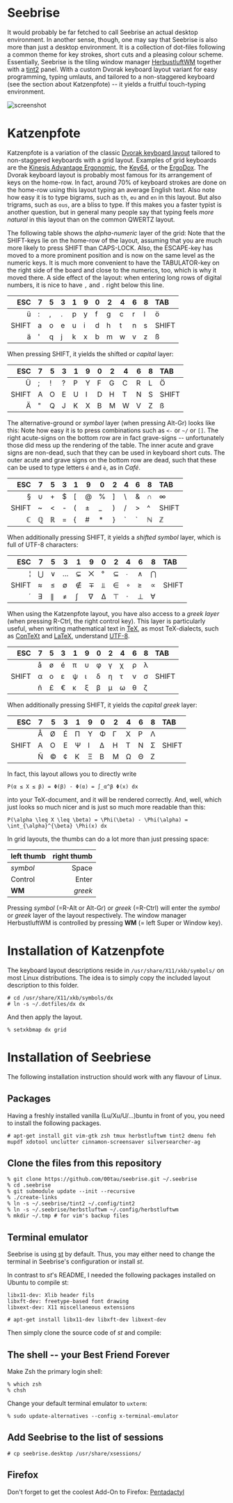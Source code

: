 Seebrise
========

It would probably be far fetched to call Seebrise an actual desktop
environment. In another sense, though, one may say that Seebrise is also more
than just a desktop environment.  It is a collection of dot-files following a
common theme for key strokes, short cuts and a pleasing colour scheme.
Essentially, Seebrise is the tiling window manager
[HerbustluftWM](http://www.herbstluftwm.org/) together with a
[tint2](http://www.herbstluftwm.org/) panel.  With a custom Dvorak keyboard
layout variant for easy programming, typing umlauts, and tailored to a
non-staggered keyboard (see
the section about Katzenpfote) -- it yields a fruitful touch-typing environment.

![screenshot][screenshot]

Katzenpfote
===========

Katzenpfote is a variation of the classic [Dvorak keyboard
layout](https://en.wikipedia.org/wiki/Dvorak_Simplified_Keyboard#Original_Dvorak_layout)
tailored to non-staggered keyboards with a grid layout.  Examples of grid
keyboards are the [Kinesis Advantage
Ergonomic](https://www.kinesis-ergo.com/shop/advantage-for-pc-mac/), the
[Key64](http://www.key64.org), or the [ErgoDox](http://ergodox.org/).  The
Dvorak keyboard layout is probably most famous for its arrangement of keys on
the home-row.  In fact, around 70% of keyboard strokes are done on the home-row
using this layout typing an average English text.  Also note how easy it is to
type bigrams, such as `th`, `eu` and `en` in this layout.  But also trigrams,
such as `ous`, are a bliss to type.  If this makes you a faster typist is
another question, but in general many people say that typing feels *more
natural* in this layout than on the common QWERTZ layout.

The following table shows the *alpha-numeric* layer of the grid: Note that the
SHIFT-keys lie on the home-row of the layout, assuming that you are much more
likely to press SHIFT than CAPS-LOCK.  Also, the ESCAPE-key has moved to a more
prominent position and is now on the same level as the numeric keys.
It is much more convenient to have the TABULATOR-key on the right side of the
board and close to the numerics, too, which is why it moved there.  A side
effect of the layout: when entering long rows of digital numbers, it is nice to
have `,` and `.` right below this line.

| ESC   | 7  | 5  | 3  | 1  | 9  | 0  | 2  | 4  | 6  | 8  | TAB   |
|------:|----|----|----|----|----|----|----|----|----|----|:------|
| ü     | :  | ,  | .  | p  | y  | f  | g  | c  | r  | l  | ö     |
| SHIFT | a  | o  | e  | u  | i  | d  | h  | t  | n  | s  | SHIFT |
| ä     | '  | q  | j  | k  | x  | b  | m  | w  | v  | z  | ß     |

When pressing SHIFT, it yields the shifted or *capital* layer:

| ESC   | 7  | 5  | 3  | 1  | 9  | 0  | 2  | 4  | 6  | 8  | TAB   |
|------:|----|----|----|----|----|----|----|----|----|----|:------|
| Ü     | ;  | !  | ?  | P  | Y  | F  | G  | C  | R  | L  | Ö     |
| SHIFT | A  | O  | E  | U  | I  | D  | H  | T  | N  | S  | SHIFT |
| Ä     | "  | Q  | J  | K  | X  | B  | M  | W  | V  | Z  | ß     |

The alternative-ground or *symbol* layer (when pressing Alt-Gr) looks
like this: Note how easy it is to press combinations such as `<-` or `~/` or
`[]`.  The right acute-signs on the bottom row are in fact grave-signs --
unfortunately those did mess up the rendering of the table.  The inner acute
and grave signs are non-dead, such that they can be used in keyboard short
cuts.  The outer acute and grave signs on the bottom row are dead, such that
these can be used to type letters `é` and `è`, as in *Café*.

| ESC   | 7  | 5  | 3  | 1  | 9  | 0  | 2  | 4  | 6  | 8  | TAB   |
|------:|----|----|----|----|----|----|----|----|----|----|:------|
| §     | ∪  | +  | $  | [  | @  | %  | ]  | \  | &  | ∩  | ∞     |
| SHIFT | ~  | <  | -  | (  | ±  | _  | )  | /  | >  | ^  | SHIFT |
| ℂ     | ℚ  | ℝ  | =  | {  | #  | *  | }  | `|`| ℕ  | ℤ  | ℍ     |

When additionally pressing SHIFT, it yields a *shifted symbol* layer, which is
full of UTF-8 characters:

| ESC   | 7  | 5  | 3  | 1  | 9  | 0  | 2  | 4  | 6  | 8  | TAB   |
|------:|----|----|----|----|----|----|----|----|----|----|:------|
| ¦     | ⋃  | ∨  | …  | ⊊  | ⨉  | °  | ⊆  | ∙  | ∧  | ⋂  |       |
| SHIFT | ≈  | ≤  | ∅  | ∉  | ∓  | ⫫  | ∈  | ∘  | ≥  | ∝  | SHIFT |
| ´     | ∃  | ∥  | ≠  | ∫  | ∇  | ∆  | ⊤  | ⋅  | ⊥  | ∀  | ` `   |

When using the Katzenpfote layout, you have also access to a *greek layer*
(when pressing R-Ctrl, the right control key).  This layer is particularly
useful, when writing mathematical text in [TeX](http://tug.org/), as most
TeX-dialects, such as [ConTeXt](http://wiki.contextgarden.net/) and
[LaTeX](http://www.latex-project.org/), understand
[UTF-8](http://www.utf-8.com/).

| ESC   | 7  | 5  | 3  | 1  | 9  | 0  | 2  | 4  | 6  | 8  | TAB   |
|------:|----|----|----|----|----|----|----|----|----|----|:------|
|       | å  | ø  | é  | π  | υ  | φ  | γ  | χ  | ρ  | λ  |       |
| SHIFT | α  | ο  | ε  | ψ  | ι  | δ  | η  | τ  | ν  | σ  | SHIFT |
|       | ñ  | £  | €  | κ  | ξ  | β  | μ  | ω  | θ  | ζ  |       |

When additionally pressing SHIFT, it yields the *capital greek* layer:

| ESC   | 7  | 5  | 3  | 1  | 9  | 0  | 2  | 4  | 6  | 8  | TAB   |
|------:|----|----|----|----|----|----|----|----|----|----|:------|
|       | Å  | Ø  | É  | Π  | Υ  | Φ  | Γ  | Χ  | Ρ  | Λ  |       |
| SHIFT | Α  | Ο  | Ε  | Ψ  | Ι  | Δ  | Η  | Τ  | Ν  | Σ  | SHIFT |
|       | Ñ  | ©  | ¢  | Κ  | Ξ  | Β  | Μ  | Ω  | Θ  | Ζ  |       |

In fact, this layout allows you to directly write

```
P(α ≤ X ≤ β) = Φ(β) - Φ(α) = ∫_α^β Φ(x) dx
```

into your TeX-document, and it will be rendered correctly. And, well, which
just looks so much nicer and is just so much more readable than this:

```
P(\alpha \leq X \leq \beta) = \Phi(\beta) - \Phi(\alpha) = \int_{\alpha}^{\beta} \Phi(x) dx
```

In grid layouts, the thumbs can do a lot more than just pressing space:

| left thumb | right thumb |
|:----|----:|
| *symbol* | Space |
| Control | Enter |
| **WM** | *greek* |

Pressing *symbol* (=R-Alt or Alt-Gr) or *greek* (=R-Ctrl) will enter the
*symbol* or *greek* layer of the layout respectively.  The window manager
HerbustluftWM is controlled by pressing **WM** (= left Super or Window key).


Installation of Katzenpfote
===========================

The keyboard layout descriptions reside in `/usr/share/X11/xkb/symbols/` on
most Linux distributions.  The idea is to simply copy the included layout
description to this folder.

```
# cd /usr/share/X11/xkb/symbols/dx
# ln -s ~/.dotfiles/dx dx
```

And then apply the layout.

```
% setxkbmap dx grid
```

Installation of Seebriese
=========================

The following installation instruction should work with any flavour of Linux.

Packages
--------

Having a freshly installed vanilla (Lu/Xu/U/...)buntu in front of you, you need to
install the following packages.

```
# apt-get install git vim-gtk zsh tmux herbstluftwm tint2 dmenu feh mupdf xdotool unclutter cinnamon-screensaver silversearcher-ag
```

Clone the files from this repository
------------------------------------

```
% git clone https://github.com/00tau/seebrise.git ~/.seebrise
% cd .seebrise
% git submodule update --init --recursive
% ./create-links
% ln -s ~/.seebrise/tint2 ~/.config/tint2
% ln -s ~/.seebrise/herbstluftwm ~/.config/herbstluftwm
% mkdir ~/.tmp # for vim's backup files
```

Terminal emulator
-----------------

Seebrise is using [st](http://st.suckless.org/) by default. Thus, you may
either need to change the terminal in Seebrise's configuration or install
*st*.

In contrast to *st*'s README, I needed the following packages installed on Ubuntu to compile st:

    libx11-dev: Xlib header fils
    libxft-dev: freetype-based font drawing
    libxext-dev: X11 miscellaneous extensions

```
# apt-get install libx11-dev libxft-dev libxext-dev
```

Then simply clone the source code of *st* and compile:


The shell -- your Best Friend Forever
-------------------------------------

Make Zsh the primary login shell:

```
% which zsh
% chsh
```

Change your default terminal emulator to `uxterm`:

```
% sudo update-alternatives --config x-terminal-emulator
```

Add Seebrise to the list of sessions
------------------------------------

```
# cp seebrise.desktop /usr/share/xsessions/
```

Firefox
-------

Don't forget to get the coolest Add-On to Firefox: [Pentadactyl](http://5digits.org/pentadactyl/)

[screenshot]: https://lh3.googleusercontent.com/-sTswtdTJSn8/VUoppqaEcTI/AAAAAAAAAKM/8DOzbbkGxkI/w506-h285/test.png
